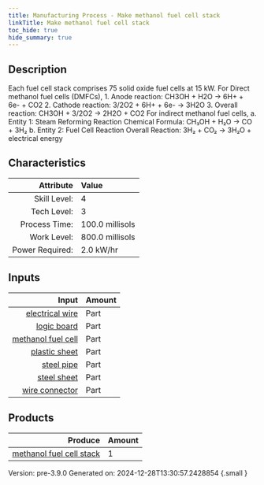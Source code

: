 ```yaml
---
title: Manufacturing Process - Make methanol fuel cell stack
linkTitle: Make methanol fuel cell stack
toc_hide: true
hide_summary: true
---
```


## Description
&#10;&#9;&#9;&#9;Each fuel cell stack comprises 75 solid oxide fuel cells at 15 kW.&#10;&#9;&#9;&#9;&#10;&#9;&#9;&#9;For Direct methanol fuel cells (DMFCs),&#10;&#9;&#9;&#9;1. Anode reaction: CH3OH + H2O → 6H+ + 6e- + CO2&#10;&#9;&#9;&#9;2. Cathode reaction: 3/2O2 + 6H+ + 6e- → 3H2O&#10;&#9;&#9;&#9;3. Overall reaction: CH3OH + 3/2O2 → 2H2O + CO2&#10;&#10;&#9;&#9;&#9;For indirect methanol fuel cells,&#10;&#9;&#9;&#9;a. Entity 1: Steam Reforming Reaction&#10;&#9;&#9;&#9;&#9;Chemical Formula: CH₃OH + H₂O → CO + 3H₂&#10;&#9;&#9;&#9;b. Entity 2: Fuel Cell Reaction&#10;&#9;&#9;&#9;&#9;Overall Reaction: 3H₂ + CO₂ → 3H₂O + electrical energy&#10;&#9;&#9;&#9;&#9;&#10;&#9;&#9;

## Characteristics

| Attribute      | Value |
|--------:|:------|
|Skill Level:|4|
|Tech Level:|3|
|Process Time:|100.0 millisols|
|Work Level:|800.0 millisols|
|Power Required:|2.0 kW/hr|

## Inputs

| Input      | Amount |
|--------:|:------|
|[electrical wire](/docs/definitions/part/electrical-wire)|Part|20|
|[logic board](/docs/definitions/part/logic-board)|Part|1|
|[methanol fuel cell](/docs/definitions/part/methanol-fuel-cell)|Part|75|
|[plastic sheet](/docs/definitions/part/plastic-sheet)|Part|1|
|[steel pipe](/docs/definitions/part/steel-pipe)|Part|2|
|[steel sheet](/docs/definitions/part/steel-sheet)|Part|1|
|[wire connector](/docs/definitions/part/wire-connector)|Part|5|

## Products


| Produce      | Amount |
|--------:|:------|
|[methanol fuel cell stack](/docs/definitions/part/methanol-fuel-cell-stack)|1|


Version: pre-3.9.0 Generated on: 2024-12-28T13:30:57.2428854
{.small }

